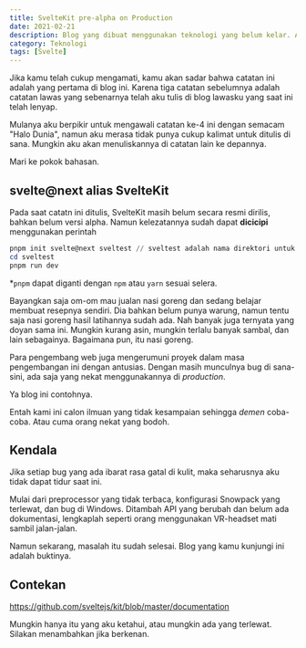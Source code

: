 ```yaml
---
title: SvelteKit pre-alpha on Production
date: 2021-02-21
description: Blog yang dibuat menggunakan teknologi yang belum kelar. Antara penasaran dan nekat sudah seperti tetangga. Pengalaman memang guru yang berharga, namun akan bijak jika kamu belajar dari pengalaman orang-orang nekat ini.
category: Teknologi
tags: [Svelte]
---
```


Jika kamu telah cukup mengamati, kamu akan sadar bahwa catatan ini adalah yang pertama di blog ini. Karena tiga catatan sebelumnya adalah catatan lawas yang sebenarnya telah aku tulis di blog lawasku yang saat ini telah lenyap.

Mulanya aku berpikir untuk mengawali catatan ke-4 ini dengan semacam "Halo Dunia", namun aku merasa tidak punya cukup kalimat untuk ditulis di sana. Mungkin aku akan menuliskannya di catatan lain ke depannya.

Mari ke pokok bahasan.

## svelte@next alias SvelteKit

Pada saat catatn ini ditulis, SvelteKit masih belum secara resmi dirilis, bahkan belum versi alpha. Namun kelezatannya sudah dapat **dicicipi** menggunakan perintah

```powershell
pnpm init svelte@next sveltest // sveltest adalah nama direktori untuk mencicipi sveltekit ini
cd sveltest
pnpm run dev
```

\*`pnpm` dapat diganti dengan `npm` atau `yarn` sesuai selera.

Bayangkan saja om-om mau jualan nasi goreng dan sedang belajar membuat resepnya sendiri. Dia bahkan belum punya warung, namun tentu saja nasi goreng hasil latihannya sudah ada. Nah banyak juga ternyata yang doyan sama ini. Mungkin kurang asin, mungkin terlalu banyak sambal, dan lain sebagainya. Bagaimana pun, itu nasi goreng.

Para pengembang web juga mengerumuni proyek dalam masa pengembangan ini dengan antusias. Dengan masih munculnya bug di sana-sini, ada saja yang nekat menggunakannya di _production_.

Ya blog ini contohnya.

Entah kami ini calon ilmuan yang tidak kesampaian sehingga _demen_ coba-coba. Atau cuma orang nekat yang bodoh.

## Kendala

Jika setiap bug yang ada ibarat rasa gatal di kulit, maka seharusnya aku tidak dapat tidur saat ini.

Mulai dari preprocessor yang tidak terbaca, konfigurasi Snowpack yang terlewat, dan bug di Windows. Ditambah API yang berubah dan belum ada dokumentasi, lengkaplah seperti orang menggunakan VR-headset mati sambil jalan-jalan.

Namun sekarang, masalah itu sudah selesai. Blog yang kamu kunjungi ini adalah buktinya.

## Contekan

https://github.com/sveltejs/kit/blob/master/documentation

Mungkin hanya itu yang aku ketahui, atau mungkin ada yang terlewat. Silakan menambahkan jika berkenan.
